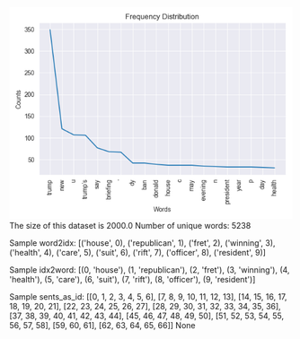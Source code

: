 ![](../plots/plot_freq_20230726-1745.png)
The size of this dataset is 2000.0
Number of unique words: 5238

Sample word2idx: [('house', 0), ('republican', 1), ('fret', 2), ('winning', 3), ('health', 4), ('care', 5), ('suit', 6), ('rift', 7), ('officer', 8), ('resident', 9)]

Sample idx2word: [(0, 'house'), (1, 'republican'), (2, 'fret'), (3, 'winning'), (4, 'health'), (5, 'care'), (6, 'suit'), (7, 'rift'), (8, 'officer'), (9, 'resident')]

Sample sents_as_id: [[0, 1, 2, 3, 4, 5, 6], [7, 8, 9, 10, 11, 12, 13], [14, 15, 16, 17, 18, 19, 20, 21], [22, 23, 24, 25, 26, 27], [28, 29, 30, 31, 32, 33, 34, 35, 36], [37, 38, 39, 40, 41, 42, 43, 44], [45, 46, 47, 48, 49, 50], [51, 52, 53, 54, 55, 56, 57, 58], [59, 60, 61], [62, 63, 64, 65, 66]]
None
